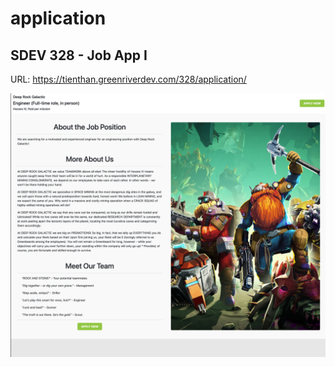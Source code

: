 # application
## SDEV 328 - Job App I

URL: https://tienthan.greenriverdev.com/328/application/


![Website Screenshot](images/website-screenshot.png)
